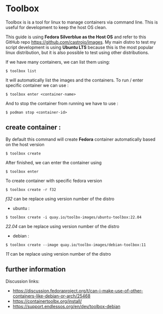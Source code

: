 # Toolbox

Toolbox is is a tool for linux to manage containers via command line. This is useful for development to keep the host OS clean.

This guide is using **Fedora Silverblue as the Host OS** and refer to this GitHub repo <https://github.com/castrojo/images>. My main distro to test my script development is using **Ubuntu LTS** because this is the most popular linux distribution, but it is also possible to test using other distributions.

If we have many containers, we can list them using:

```
$ toolbox list
```

It will automatically list the images and the containers. To run / enter specific container we can use :

```
$ toolbox enter <container-name>
```

And to stop the container from running we have to use :

```
$ podman stop <container-id>
```

## create container :

By default this command will create **Fedora** container automatically based on the host version

```
$ toolbox create
```

After finished, we can enter the container using

```
$ toolbox enter
```

To create container with specific fedora version

```
$ toolbox create -r f32
```

_f32_ can be replace using version number of the distro

* ubuntu :

```
$ toolbox create -i quay.io/toolbx-images/ubuntu-toolbox:22.04
```

_22.04_ can be replace using version number of the distro


* debian : 

```
$ toolbox create --image quay.io/toolbx-images/debian-toolbox:11
```

_11_ can be replace using version number of the distro


## further information

Discussion links:

* <https://discussion.fedoraproject.org/t/can-i-make-use-of-other-containers-like-debian-or-arch/25468>
* <https://containertoolbx.org/install/>
* <https://support.endlessos.org/en/dev/toolbox-debian>


